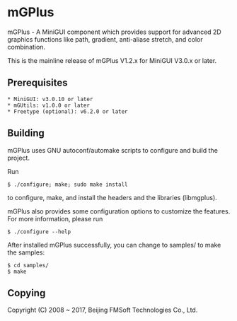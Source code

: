 # mGPlus

mGPlus - A MiniGUI component which provides support for advanced 2D graphics 
functions like path, gradient, anti-aliase stretch, and color combination.

This is the mainline release of mGPlus V1.2.x for MiniGUI V3.0.x or later.

## Prerequisites

    * MiniGUI: v3.0.10 or later
    * mGUtils: v1.0.0 or later
    * Freetype (optional): v6.2.0 or later

## Building

mGPlus uses GNU autoconf/automake scripts to configure and build the project.

Run

    $ ./configure; make; sudo make install

to configure, make, and install the headers and the libraries (libmgplus).

mGPlus also provides some configuration options to customize the features.
For more information, please run

    $ ./configure --help

After installed mGPlus successfully, you can change to samples/ to make
the samples:

    $ cd samples/
    $ make

## Copying

Copyright (C) 2008 ~ 2017, Beijing FMSoft Technologies Co., Ltd.

